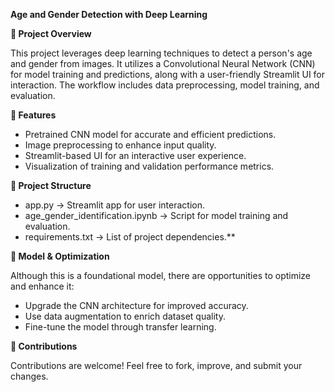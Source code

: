 **Age and Gender Detection with Deep Learning**

**📌 Project Overview**

This project leverages deep learning techniques to detect a person's age and gender from images. It utilizes a Convolutional Neural Network (CNN) for model training and predictions, along with a user-friendly Streamlit UI for interaction. The workflow includes data preprocessing, model training, and evaluation.


**🚀 Features**

- Pretrained CNN model for accurate and efficient predictions.
- Image preprocessing to enhance input quality.
- Streamlit-based UI for an interactive user experience.
- Visualization of training and validation performance metrics.

**📂 Project Structure**

- app.py → Streamlit app for user interaction.
- age_gender_identification.ipynb → Script for model training and evaluation.
- requirements.txt → List of project dependencies.**

**📌 Model & Optimization**

Although this is a foundational model, there are opportunities to optimize and enhance it:
- Upgrade the CNN architecture for improved accuracy.
- Use data augmentation to enrich dataset quality.
- Fine-tune the model through transfer learning.

**🤝 Contributions**

Contributions are welcome! Feel free to fork, improve, and submit your changes.








